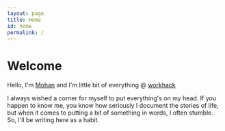 ```yaml
---
layout: page
title: Home
id: home
permalink: /
---
```


# Welcome

Hello, I'm [Mohan](https://twitter.com/algokun) and I'm little bit of everything @ [workhack](https://workhack.ai/)

I always wished a corner for myself to put everything's on my head. If you happen to know me, you know how seriously I document the stories of life, but when it comes to putting a bit of something in words, I often stumble. So, I'll be writing here as a habit.
